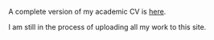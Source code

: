 A complete version of my academic CV is [here](./docs/S_Marilina_2021_resume.pdf).

I am still in the process of uploading all my work to this site.
